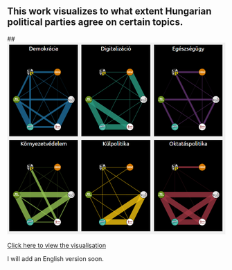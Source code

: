 ## This work visualizes to what extent Hungarian political parties agree on certain topics.

##[![header image](https://github.com/BalintKomjati/elections-2022-hu/blob/main/Capture.PNG)](https://balintkomjati.github.io/elections-2022-hu/)


[Click here to view the visualisation](https://balintkomjati.github.io/elections-2022-hu/) 

I will add an English version soon.  

